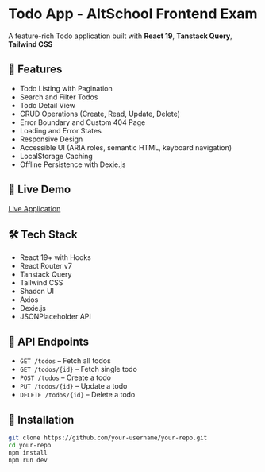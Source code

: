 # Todo App - AltSchool Frontend Exam

A feature-rich Todo application built with **React 19**, **Tanstack Query**, **Tailwind CSS**

## 📂 Features
- Todo Listing with Pagination
- Search and Filter Todos
- Todo Detail View
- CRUD Operations (Create, Read, Update, Delete)
- Error Boundary and Custom 404 Page
- Loading and Error States
- Responsive Design
- Accessible UI (ARIA roles, semantic HTML, keyboard navigation)
- LocalStorage Caching
- Offline Persistence with Dexie.js

## 🚀 Live Demo
[Live Application](https://todo-project-snowy.vercel.app/)

## 🛠️ Tech Stack
- React 19+ with Hooks
- React Router v7
- Tanstack Query
- Tailwind CSS
- Shadcn UI
- Axios
- Dexie.js
- JSONPlaceholder API

## 🔗 API Endpoints
- `GET /todos` – Fetch all todos
- `GET /todos/{id}` – Fetch single todo
- `POST /todos` – Create a todo
- `PUT /todos/{id}` – Update a todo
- `DELETE /todos/{id}` – Delete a todo

## 📄 Installation
```bash
git clone https://github.com/your-username/your-repo.git
cd your-repo
npm install
npm run dev
